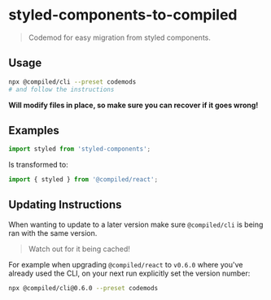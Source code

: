 # styled-components-to-compiled

> Codemod for easy migration from styled components.

## Usage

```bash
npx @compiled/cli --preset codemods
# and follow the instructions
```

**Will modify files in place, so make sure you can recover if it goes wrong!**

## Examples

```javascript
import styled from 'styled-components';
```

Is transformed to:

```javascript
import { styled } from '@compiled/react';
```

## Updating Instructions

When wanting to update to a later version make sure `@compiled/cli` is being ran with the same version.

> Watch out for it being cached!

For example when upgrading `@compiled/react` to `v0.6.0` where you've already used the CLI,
on your next run explicitly set the version number:

```bash
npx @compiled/cli@0.6.0 --preset codemods
```
